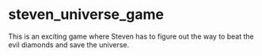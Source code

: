 # steven_universe_game
This is an exciting game where Steven has to figure out the way to beat the evil diamonds and save the universe.
